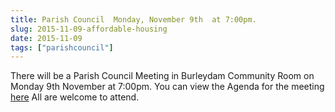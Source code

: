 ```yaml
---
title: Parish Council  Monday, November 9th  at 7:00pm.
slug: 2015-11-09-affordable-housing
date: 2015-11-09
tags: ["parishcouncil"]
---
```


There will be a Parish Council Meeting  in Burleydam Community Room on
Monday 9th November at 7:00pm. You can view the Agenda for the meeting
[here](https://drive.google.com/drive/#folders/0B2XEOILWjIK3RkE1aDdWSXJBTk0/0B2XEOILWjIK3SWRGZjZZbTUzRFk)
All are welcome to attend.
